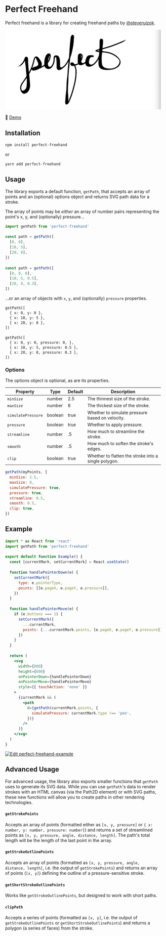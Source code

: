 # Perfect Freehand

Perfect freehand is a library for creating freehand paths by [@steveruizok](https://twitter.com/steveruizok).

![Screenshot](/screenshot.png)

🔗 [Demo](https://perfect-freehand-example.vercel.app/)

## Installation

```bash
npm install perfect-freehand
```

or

```bash
yarn add perfect-freehand
```

## Usage

The library exports a default function, `getPath`, that accepts an array of points and an (optional) options object and returns SVG path data for a stroke.

The array of points may be _either_ an array of number pairs representing the point's x, y, and (optionally) pressure...

```js
import getPath from 'perfect-freehand'

const path = getPath([
  [0, 0],
  [10, 5],
  [20, 8],
])

const path = getPath([
  [0, 0, 0],
  [10, 5, 0.5],
  [20, 8, 0.3],
])
```

...or an array of objects with `x`, `y`, and (optionally) `pressure` properties.

```
getPath([
  { x: 0, y: 0 },
  { x: 10, y: 5 },
  { x: 20, y: 8 },
])

getPath([
  { x: 0, y: 0, pressure: 0, },
  { x: 10, y: 5, pressure: 0.5 },
  { x: 20, y: 8, pressure: 0.3 },
])
```

### Options

The options object is optional, as are its properties.

| Property           | Type    | Default | Description                                          |
| ------------------ | ------- | ------- | ---------------------------------------------------- |
| `minSize`          | number  | 2.5     | The thinnest size of the stroke.                     |
| `maxSize`          | number  | 8       | The thickest size of the stroke.                     |
| `simulatePressure` | boolean | true    | Whether to simulate pressure based on velocity.      |
| `pressure`         | boolean | true    | Whether to apply pressure.                           |
| `streamline`       | number  | .5      | How much to streamline the stroke.                   |
| `smooth`           | number  | .5      | How much to soften the stroke's edges.               |
| `clip`             | boolean | true    | Whether to flatten the stroke into a single polygon. |

```js
getPath(myPoints, {
  minSize: 2.5,
  maxSize: 8,
  simulatePressure: true,
  pressure: true,
  streamline: 0.5,
  smooth: 0.5,
  clip: true,
})
```

## Example

```jsx
import * as React from 'react'
import getPath from 'perfect-freehand'

export default function Example() {
  const [currentMark, setCurrentMark] = React.useState()

  function handlePointerDown(e) {
    setCurrentMark({
      type: e.pointerType,
      points: [[e.pageX, e.pageY, e.pressure]],
    })
  }

  function handlePointerMove(e) {
    if (e.buttons === 1) {
      setCurrentMark({
        ...currentMark,
        points: [...currentMark.points, [e.pageX, e.pageY, e.pressure]],
      })
    }
  }

  return (
    <svg
      width={800}
      height={600}
      onPointerDown={handlePointerDown}
      onPointerMove={handlePointerMove}
      style={{ touchAction: 'none' }}
    >
      {currentMark && (
        <path
          d={getPath(currentMark.points, {
            simulatePressure: currentMark.type !== 'pen',
          })}
        />
      )}
    </svg>
  )
}
```

[![Edit perfect-freehand-example](https://codesandbox.io/static/img/play-codesandbox.svg)](https://codesandbox.io/s/perfect-freehand-example-biwyi?fontsize=14&hidenavigation=1&theme=dark)

## Advanced Usage

For advanced usage, the library also exports smaller functions that `getPath` uses to generate its SVG data. While you can use `getPath`'s data to render strokes with an HTML canvas (via the Path2D element) or with SVG paths, these new functions will allow you to create paths in other rendering technologies.

#### `getStrokePoints`

Accepts an array of points (formatted either as `[x, y, pressure]` or `{ x: number, y: number, pressure: number}`) and returns a set of streamlined points as `[x, y, pressure, angle, distance, length]`. The path's total length will be the length of the last point in the array.

#### `getStrokeOutlinePoints`

Accepts an array of points (formatted as `[x, y, pressure, angle, distance, length]`, i.e. the output of `getStrokePoints`) and returns an array of points (`[x, y]`) defining the outline of a pressure-sensitive stroke.

#### `getShortStrokeOutlinePoints`

Works like `getStrokeOutlinePoints`, but designed to work with short paths.

#### `clipPath`

Accepts a series of points (formatted as `[x, y]`, i.e. the output of `getStrokeOutlinePoints` or `getShortStrokeOutlinePoints`) and returns a polygon (a series of faces) from the stroke.
